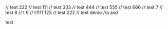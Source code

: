 // test 222
// test 111
// test 333
// test 444
// test 555
// test 666
// test 7
// test 8
// t 9
// t1111
123
// test 222
// test demo
//a
asd

test

